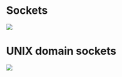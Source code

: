 # Sockets

![](https://drawings.jvns.ca/drawings/sockets.jpeg)

# UNIX domain sockets

![](https://drawings.jvns.ca/drawings/unixdomain.jpeg)